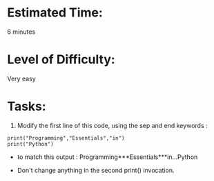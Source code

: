 # Estimated Time:
6 minutes

# Level of Difficulty:
Very easy

# Tasks:
1. Modify the first line of this code, using the sep and end keywords :
```
print("Programming","Essentials","in")
print("Python")
```
* to match this output :
Programming\*\*\*Essentials\*\*\*in...Python

* Don't change anything in the second print() invocation.
 


